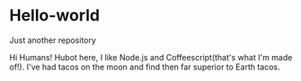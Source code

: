 # Hello-world
Just another repository

Hi Humans!
Hubot here, I like Node.js and Coffeescript(that's what I'm made of!).
I've had tacos on the moon and find then far superior to Earth tacos.
